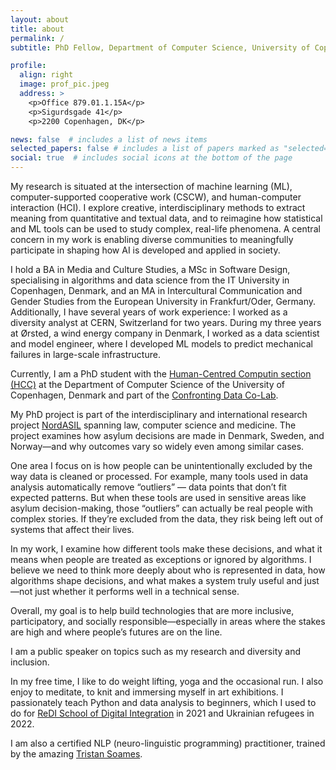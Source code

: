 ```yaml
---
layout: about
title: about
permalink: /
subtitle: PhD Fellow, Department of Computer Science, University of Copenhagen

profile:
  align: right
  image: prof_pic.jpeg
  address: >
    <p>Office 879.01.1.15A</p>
    <p>Sigurdsgade 41</p>
    <p>2200 Copenhagen, DK</p>

news: false  # includes a list of news items
selected_papers: false # includes a list of papers marked as "selected={true}"
social: true  # includes social icons at the bottom of the page
---
```

My research is situated at the intersection of machine learning (ML), computer-supported cooperative work (CSCW), and human-computer interaction (HCI). I explore creative, interdisciplinary methods to extract meaning from quantitative and textual data, and to reimagine how statistical and ML tools can be used to study complex, real-life phenomena. A central concern in my work is enabling diverse communities to meaningfully participate in shaping how AI is developed and applied in society.

I hold a BA in Media and Culture Studies, a MSc in Software Design, specialising in algorithms and data science from the IT University in Copenhagen, Denmark, and an MA in Intercultural Communication and Gender Studies from the European University in Frankfurt/Oder, Germany. 
Additionally, I have several years of work experience: I worked as a diversity analyst at CERN, Switzerland for two years. During my three years at Ørsted, a wind energy company in Denmark, I worked as a data scientist and model engineer, where I developed ML models to predict mechanical failures in large-scale infrastructure. 

Currently, I am a PhD student with the [Human-Centred Computin section (HCC)](https://di.ku.dk/english/research/human-centred-computing/) at the Department of Computer Science of the University of Copenhagen, Denmark and part of the [Confronting Data Co-Lab](https://www.confrontingdata.dk/).

My PhD project is part of the interdisciplinary and international research project [NordASIL](https://asylumdata.ku.dk/research/nordic-refugee-determination) spanning law, computer science and medicine. The project examines how asylum decisions are made in Denmark, Sweden, and Norway—and why outcomes vary so widely even among similar cases.

One area I focus on is how people can be unintentionally excluded by the way data is cleaned or processed. For example, many tools used in data analysis automatically remove “outliers” — data points that don’t fit expected patterns. But when these tools are used in sensitive areas like asylum decision-making, those “outliers” can actually be real people with complex stories. If they’re excluded from the data, they risk being left out of systems that affect their lives.

In my work, I examine how different tools make these decisions, and what it means when people are treated as exceptions or ignored by algorithms. I believe we need to think more deeply about who is represented in data, how algorithms shape decisions, and what makes a system truly useful and just—not just whether it performs well in a technical sense.

Overall, my goal is to help build technologies that are more inclusive, participatory, and socially responsible—especially in areas where the stakes are high and where people’s futures are on the line.

I am a public speaker on topics such as my research and diversity and inclusion.

In my free time, I like to do weight lifting, yoga and the occasional run. I also enjoy to meditate, to knit and immersing myself in art exhibitions. I passionately teach Python and data analysis to beginners, which I used to do for [ReDI School of Digital Integration](https://www.redi-school.org/redi-school-copenhagen/) in 2021 and Ukrainian refugees in 2022.
 
I am also a certified NLP (neuro-linguistic programming) practitioner, trained by the amazing [Tristan Soames](https://tristansoames.com/).